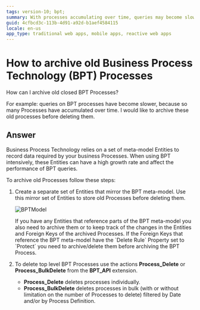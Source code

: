 ```yaml
---
tags: version-10; bpt; 
summary: With processes accumulating over time, queries may become slower. Check how to arquive old processes before deleting them.
guid: 4cfbcd3c-113b-4d91-a92d-b1aef4584115
locale: en-us
app_type: traditional web apps, mobile apps, reactive web apps
---
```


# How to archive old Business Process Technology (BPT) Processes

How can I archive old closed BPT Processes?

For example: queries on BPT processes have become slower, because so many Processes have accumulated over time. I would like to archive these old processes before deleting them.

## Answer

Business Process Technology relies on a set of meta-model Entities to record data required by your business Processes. When using BPT intensively, these Entities can have a high growth rate and affect the performance of BPT queries.

To archive old Processes follow these steps:

1. Create a separate set of Entities that mirror the BPT meta-model. Use this mirror set of Entities to store old Processes before deleting them. 

    ![BPTModel](images/BPTModel.png)

    <div class="info" markdown="1">    
    If you have any Entities that reference parts of the BPT meta-model you also need to archive them or to keep track of the changes in the Entities and Foreign Keys of the archived Processes.  
    If the Foreign Keys that reference the BPT meta-model have the `Delete Rule` Property set to `Protect` you need to archive/delete them before archiving the BPT Process.
    </div>

1. To delete top level BPT Processes use the actions **Process\_Delete** or **Process\_BulkDelete** from the **BPT_API** extension.

    * **Process\_Delete** deletes processes individually.
    * **Process\_BulkDelete** deletes processes in bulk (with or without limitation on the number of Processes to delete) filtered by Date and/or by Process Definition. 
